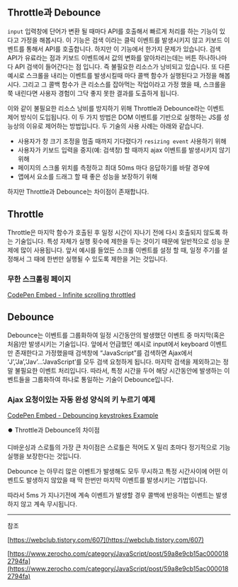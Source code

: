 ## Throttle과 Debounce

`input` 입력창에 단어가 변환 될 때마다 API를 호출해서 빠르게 처리를 하는 기능이 있다고 가정을 해봅시다. 이 기능은 검색 이라는 클릭 이벤트를 발생시키지 않고 키보드 이벤트를 통해서 API를 호출합니다. 하지만 이 기능에서 한가지 문제가 있습니다. 검색 API가 유료라는 점과 키보드 이벤트에서 값의 변화를 알아차리는데는 버튼 하나하나마다 API 검색이 들어간다는 점 입니다. 즉 불필요한 리소스가 낭비되고 있습니다. 또 다른 예시로 스크롤을 내리는 이벤트를 발생시킬때 마다 콜백 함수가 실행된다고 가정을 해봅시다. 그리고 그 콜백 함수가 큰 리소스를 잡아먹는 작업이라고 가정 했을 때, 스크롤을 쭉 내린다면 사용자 경험이 그닥 좋지 못한 결과를 도출하게 됩니다.

이와 같이 불필요한 리소스 낭비를 방지하기 위해 Throttle과 Debounce라는 이벤트 제어 방식이 도입됩니다. 이 두 가지 방법은 DOM 이벤트를 기반으로 실행하는 JS를 성능상의 이유로 제어하는 방법입니다. 두 기술의 사용 사례는 아래와 같습니다.

-   사용자가 창 크기 조정을 멈출 때까지 기다렸다가 `resizing event` 사용하기 위해
-   사용자가 키보드 입력을 중지(예: 검색창) 할 때까지 ajax 이벤트를 발생시키지 않기 위해
-   페이지의 스크롤 위치를 측정하고 최대 50ms 마다 응답하기를 바랄 경우에
-   앱에서 요소를 드래그 할 때 좋은 성능을 보장하기 위해

하지만 Throttle과 Debounce는 차이점이 존재합니다.

## **Throttle**

Throttle은 마지막 함수가 호출된 후 일정 시간이 지나기 전에 다시 호출되지 않도록 하는 기술입니다. 특성 자체가 실행 횟수에 제한을 두는 것이기 때문에 일반적으로 성능 문제에 많이 사용됩니다. 앞서 예시를 들었든 스크롤 이벤트를 설정 할 때, 일정 주기를 설정해서 그 때에 한번만 실행될 수 있도록 제한을 거는 것입니다.

### 무한 스크롤링 페이지

[CodePen Embed - Infinite scrolling throttled](https://codepen.io/jaehee/embed/GPqyGj?height=748&theme-id=19458&slug-hash=GPqyGj&default-tab=result&user=jaehee&pen-title=Infinite%20scrolling%20throttled&name=cp_embed_5)

## **Debounce**

Debounce는 이벤트를 그룹화하여 일정 시간동안의 발생했던 이벤트 중 마지막(혹은 처음)만 발생시키는 기술입니다. 앞에서 언급했던 예시로 input에서 keyboard 이벤트만 존재한다고 가정했을때 검색창에 “JavaScript”를 검색하면 Ajax에서 ‘J’,’Ja’,’Jav’...’JavaScript’를 모두 검색 요청하게 됩니다. 마지막 검색을 제외하고는 정말 불필요한 이벤트 처리입니다. 따라서, 특정 시간을 두어 해당 시간동안에 발생하는 이벤트들을 그룹화하여 하나로 통일하는 기술이 Debounce입니다.

### Ajax 요청이있는 자동 완성 양식의 키 누르기 예제

[CodePen Embed - Debouncing keystrokes Example](https://codepen.io/jaehee/embed/JwKMGw?height=300&theme-id=19458&slug-hash=JwKMGw&default-tab=result&user=jaehee&pen-title=Debouncing%20keystrokes%20Example&name=cp_embed_4)

<aside>
⏺️ Throttle과 Debounce의 차이점

디바운싱과 스로틀의 가장 큰 차이점은 스로틀은 적어도 X 밀리 초마다 정기적으로 기능 실행을 보장한다는 것입니다.

Debounce 는 아무리 많은 이벤트가 발생해도 모두 무시하고 특정 시간사이에 어떤 이벤트도 발생하지 않았을 때 딱 한번만 마지막 이벤트를 발생시키는 기법입니다.

따라서 5ms 가 지나기전에 계속 이벤트가 발생할 경우 콜백에 반응하는 이벤트는 발생하지 않고 계속 무시됩니다.

</aside>

---

참조

[https://webclub.tistory.com/607](https://webclub.tistory.com/607)

[https://www.zerocho.com/category/JavaScript/post/59a8e9cb15ac0000182794fa](https://www.zerocho.com/category/JavaScript/post/59a8e9cb15ac0000182794fa)
